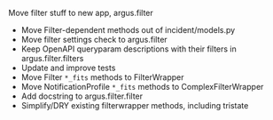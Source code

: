 Move filter stuff to new app, argus.filter

* Move Filter-dependent methods out of incident/models.py
* Move filter settings check to argus.filter
* Keep OpenAPI queryparam descriptions with their filters in argus.filter.filters
* Update and improve tests
* Move Filter `*_fits` methods to FilterWrapper
* Move NotificationProfile `*_fits` methods to ComplexFilterWrapper
* Add docstring to argus.filter.filter
* Simplify/DRY existing filterwrapper methods, including tristate
